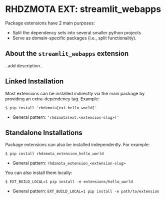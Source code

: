 # RHDZMOTA EXT: streamlit_webapps

Package extensions have 2 main purposes:
* Split the dependency sets into several smaller python projects
* Serve as domain-specific packages (i.e., split functionality).

## About the `streamlit_webapps` extension

..add description..

## Linked Installation

Most extensions can be installed indirectly via the main package by providing an extra-dependency tag. Example:

```commandline
$ pip install 'rhdzmota[ext.hello_world]'
```
* General pattern: `'rhdzmota[ext.<extension-slug>]'`

## Standalone Installations

Package extensions can also be installed independently. For example:

```commandline
$ pip install rhdzmota_extension_hello_world
```
* General pattern: `rhdzmota_extension_<extension-slug>`

You can also install them locally:

```commandline
$ EXT_BUILD_LOCAL=1 pip install -e extensions/hello_world
```
* General pattern: `EXT_BUILD_LOCAL=1 pip install -e path/to/extension`

